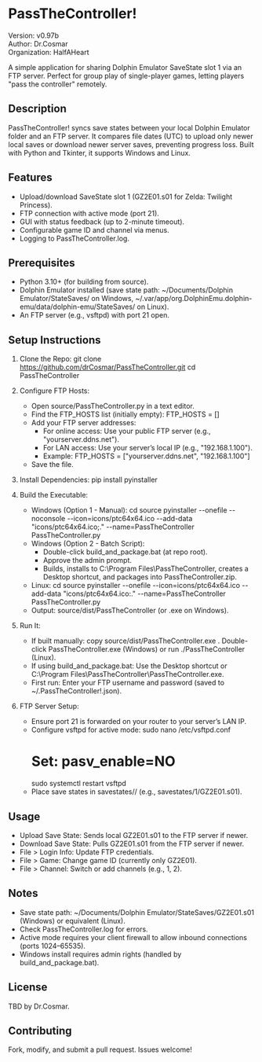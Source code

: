 # PassTheController!
Version: v0.97b  
Author: Dr.Cosmar  
Organization: HalfAHeart  

A simple application for sharing Dolphin Emulator SaveState slot 1 via an FTP server. Perfect for group play of single-player games, letting players "pass the controller" remotely.

## Description
PassTheController! syncs save states between your local Dolphin Emulator folder and an FTP server. It compares file dates (UTC) to upload only newer local saves or download newer server saves, preventing progress loss. Built with Python and Tkinter, it supports Windows and Linux.

## Features
- Upload/download SaveState slot 1 (GZ2E01.s01 for Zelda: Twilight Princess).
- FTP connection with active mode (port 21).
- GUI with status feedback (up to 2-minute timeout).
- Configurable game ID and channel via menus.
- Logging to PassTheController.log.

## Prerequisites
- Python 3.10+ (for building from source).
- Dolphin Emulator installed (save state path: ~/Documents/Dolphin Emulator/StateSaves/ on Windows, ~/.var/app/org.DolphinEmu.dolphin-emu/data/dolphin-emu/StateSaves/ on Linux).
- An FTP server (e.g., vsftpd) with port 21 open.

## Setup Instructions
1. Clone the Repo:
   git clone https://github.com/drCosmar/PassTheController.git
   cd PassTheController

2. Configure FTP Hosts:
   - Open source/PassTheController.py in a text editor.
   - Find the FTP_HOSTS list (initially empty):
     FTP_HOSTS = []
   - Add your FTP server addresses:
     - For online access: Use your public FTP server (e.g., "yourserver.ddns.net").
     - For LAN access: Use your server’s local IP (e.g., "192.168.1.100").
     - Example:
       FTP_HOSTS = ["yourserver.ddns.net", "192.168.1.100"]
   - Save the file.

3. Install Dependencies:
   pip install pyinstaller

4. Build the Executable:
   - Windows (Option 1 - Manual):
     cd source
     pyinstaller --onefile --noconsole --icon=icons/ptc64x64.ico --add-data "icons/ptc64x64.ico;." --name=PassTheController PassTheController.py
   - Windows (Option 2 - Batch Script):
     - Double-click build_and_package.bat (at repo root).
     - Approve the admin prompt.
     - Builds, installs to C:\Program Files\PassTheController\, creates a Desktop shortcut, and packages into PassTheController.zip.
   - Linux:
     cd source
     pyinstaller --onefile --icon=icons/ptc64x64.ico --add-data "icons/ptc64x64.ico:." --name=PassTheController PassTheController.py
   - Output: source/dist/PassTheController (or .exe on Windows).

5. Run It:
   - If built manually:
     copy source/dist/PassTheController.exe .
     Double-click PassTheController.exe (Windows) or run ./PassTheController (Linux).
   - If using build_and_package.bat:
     Use the Desktop shortcut or C:\Program Files\PassTheController\PassTheController.exe.
   - First run: Enter your FTP username and password (saved to ~/.PassTheController!.json).

6. FTP Server Setup:
   - Ensure port 21 is forwarded on your router to your server’s LAN IP.
   - Configure vsftpd for active mode:
     sudo nano /etc/vsftpd.conf
     # Set: pasv_enable=NO
     sudo systemctl restart vsftpd
   - Place save states in savestates/<channel>/ (e.g., savestates/1/GZ2E01.s01).

## Usage
- Upload Save State: Sends local GZ2E01.s01 to the FTP server if newer.
- Download Save State: Pulls GZ2E01.s01 from the FTP server if newer.
- File > Login Info: Update FTP credentials.
- File > Game: Change game ID (currently only GZ2E01).
- File > Channel: Switch or add channels (e.g., 1, 2).

## Notes
- Save state path: ~/Documents/Dolphin Emulator/StateSaves/GZ2E01.s01 (Windows) or equivalent (Linux).
- Check PassTheController.log for errors.
- Active mode requires your client firewall to allow inbound connections (ports 1024–65535).
- Windows install requires admin rights (handled by build_and_package.bat).

## License
TBD by Dr.Cosmar.

## Contributing
Fork, modify, and submit a pull request. Issues welcome!
